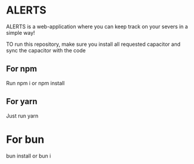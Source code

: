 # ALERTS
ALERTS is a web-application where you can keep track on your severs in a simple way!

TO run this repository, make sure you install all requested capacitor and sync the capacitor with the code

## For npm
Run npm i or npm install

## For yarn
Just run yarn

# For bun
bun install or bun i

